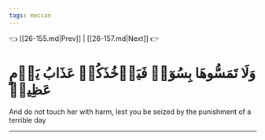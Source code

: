 ```yaml
---
tags: meccan
---
```


👈 [[26-155.md|Prev]] | [[26-157.md|Next]] 👉

# وَلَا تَمَسُّوهَا بِسُوٓءٖ فَيَأۡخُذَكُمۡ عَذَابُ يَوۡمٍ عَظِيمٖ

And do not touch her with harm, lest you be seized by the punishment of a terrible day

---

